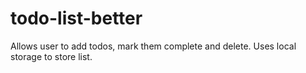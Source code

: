 # todo-list-better
Allows user to add todos, mark them complete and delete. Uses local storage to store list.
